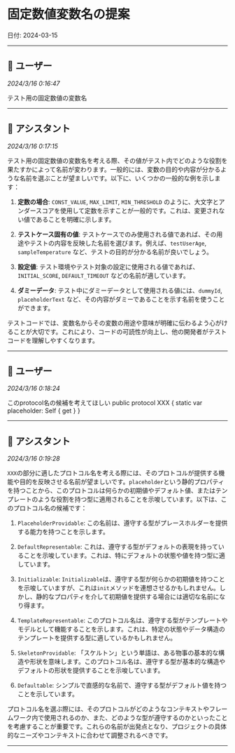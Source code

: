 # 固定数値変数名の提案

日付: 2024-03-15

---

## 👤 ユーザー
*2024/3/16 0:16:47*

テスト用の固定数値の変数名

---

## 🤖 アシスタント
*2024/3/16 0:17:15*

テスト用の固定数値の変数名を考える際、その値がテスト内でどのような役割を果たすかによって名前が変わります。一般的には、変数の目的や内容が分かるような名前を選ぶことが望ましいです。以下に、いくつかの一般的な例を示します：

1. **定数の場合**: `CONST_VALUE`, `MAX_LIMIT`, `MIN_THRESHOLD` のように、大文字とアンダースコアを使用して定数を示すことが一般的です。これは、変更されない値であることを明確に示します。

2. **テストケース固有の値**: テストケースでのみ使用される値であれば、その用途やテストの内容を反映した名前を選びます。例えば、`testUserAge`, `sampleTemperature` など、テストの目的が分かる名前が良いでしょう。

3. **設定値**: テスト環境やテスト対象の設定に使用される値であれば、`INITIAL_SCORE`, `DEFAULT_TIMEOUT` などの名前が適しています。

4. **ダミーデータ**: テスト中にダミーデータとして使用される値には、`dummyId`, `placeholderText` など、その内容がダミーであることを示す名前を使うことができます。

テストコードでは、変数名からその変数の用途や意味が明確に伝わるよう心がけることが大切です。これにより、コードの可読性が向上し、他の開発者がテストコードを理解しやすくなります。

---

## 👤 ユーザー
*2024/3/16 0:18:24*

このprotocol名の候補を考えてほしい
public protocol XXX {
    static var placeholder: Self { get }
}

---

## 🤖 アシスタント
*2024/3/16 0:19:28*

`XXX`の部分に適したプロトコル名を考える際には、そのプロトコルが提供する機能や目的を反映させる名前が望ましいです。`placeholder`という静的プロパティを持つことから、このプロトコルは何らかの初期値やデフォルト値、またはテンプレートのような役割を持つ型に適用されることを示唆しています。以下は、このプロトコル名の候補です：

1. `PlaceholderProvidable`: この名前は、遵守する型がプレースホルダーを提供する能力を持つことを示します。

2. `DefaultRepresentable`: これは、遵守する型がデフォルトの表現を持っていることを示唆しています。これは、特にデフォルトの状態や値を持つ型に適しています。

3. `Initializable`: `Initializable`は、遵守する型が何らかの初期値を持つことを示唆していますが、これは`init`メソッドを連想させるかもしれません。しかし、静的なプロパティを介して初期値を提供する場合には適切な名前になり得ます。

4. `TemplateRepresentable`: このプロトコル名は、遵守する型がテンプレートやモデルとして機能することを示します。これは、特定の状態やデータ構造のテンプレートを提供する型に適しているかもしれません。

5. `SkeletonProvidable`: 「スケルトン」という単語は、ある物事の基本的な構造や形状を意味します。このプロトコル名は、遵守する型が基本的な構造やデフォルトの形状を提供することを示唆しています。

6. `Defaultable`: シンプルで直感的な名前で、遵守する型がデフォルト値を持つことを示しています。

プロトコル名を選ぶ際には、そのプロトコルがどのようなコンテキストやフレームワーク内で使用されるのか、また、どのような型が遵守するのかといったことを考慮することが重要です。これらの名前が出発点となり、プロジェクトの具体的なニーズやコンテキストに合わせて調整されるべきです。

---
